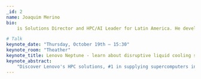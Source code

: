 ```yaml
---
_id: 2
name: Joaquim Merino
bio:
    is Solutions Director and HPC/AI Leader for Latin America. He developed his studies in Exact Sciences, Humanities and highlighted entrepreneurship. 33 years of experience in technology providers for the development of Scientific and High Performance Computing. Has experience in projects of high complexity, performance and efficiency class TOP500.

# Talk
keynote_date: "Thursday, October 19th — 15:30"
keynote_room: "Theather"
keynote_title: Lenovo Neptune - learn about disruptive liquid cooling solutions for servers.
keynote_abstract:
    "Discover Lenovo's HPC solutions, #1 in supplying supercomputers in the Top500. Be surprised by Lenovo Neptune, liquid server cooling technology that guarantees better performance, savings and enables companies and organizations to achieve their ESG objectives."
---
```

